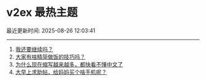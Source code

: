 # v2ex 最热主题

最近更新时间: 2025-08-26 12:03:41

--- 
1. [我还要继续吗？](https://www.v2ex.com/t/1154890) 
2. [大家有啥精简做饭的技巧吗？](https://www.v2ex.com/t/1154894) 
3. [为什么现在缩写越来越多，都快看不懂中文了](https://www.v2ex.com/t/1154899) 
4. [大早上求助帖，给妈妈买个啥手机呢？](https://www.v2ex.com/t/1154908) 
